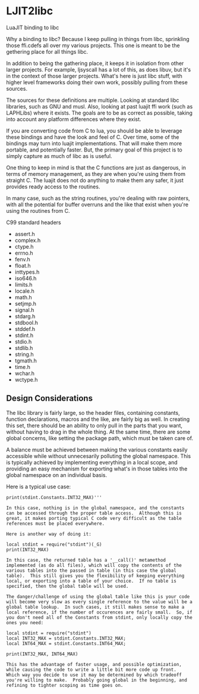 # LJIT2libc
LuaJIT binding to libc

Why a binding to libc?
Because I keep pulling in things from libc, sprinkling those ffi.cdefs all over my various projects.  This one is meant to be the gethering place for all things libc.

In addition to being the gathering place, it keeps it in isolation from other larger projects.  For example, ljsyscall has a lot of this, as does libuv, but it's in the context of those larger projects.  What's here is just libc stuff, with higher level frameworks doing their own work, possibly pulling from these sources.

The sources for these definitions are multiple.  Looking at standard libc libraries, such as GNU and musl.  Also, looking at past luajit ffi work (such as LAPHLibs) where it exists.  The goals are to be as correct as possible, taking into account any platform differences where they exist.

If you are converting code from C to lua, you should be able to leverage these bindings and have the look and feel of C.  Over time, some of the bindings may turn into luajit implementations.  That will make them more portable, and potentially faster.  But, the primary goal of this project is to simply capture as much of libc as is useful.

One thing to keep in mind is that the C functions are just as dangerous, in terms of memory management, as they are when you're 
using them from straight C.  The luajit does not do anything to make
them any safer, it just provides ready access to the routines.

In many case, such as the string routines, you're dealing with raw
pointers, with all the potential for buffer overruns and the like
that exist when you're using the routines from C.

C99 standard headers
*	assert.h
*	complex.h
*	ctype.h
*	errno.h
*	fenv.h
*	float.h
*	inttypes.h
*	iso646.h
*	limits.h
*	locale.h
*	math.h
*	setjmp.h
*	signal.h
*	stdarg.h
*	stdbool.h
*	stddef.h
*	stdint.h
*	stdio.h
*	stdlib.h
*	string.h
*	tgmath.h
*	time.h
*	wchar.h
*	wctype.h


Design Considerations
---------------------
The libc library is fairly large, so the header files, containing constants, function declarations, macros and the like, are fairly big as well.  In creating this set, there should be an ability to only pull in the parts that you want, without having to drag in the whole thing.  At the same time, there are some global concerns, like setting the package path, which must be taken care of.

A balance must be achieved between making the various constants easily accessible while without unnecesarily polluting the global namespace.  This is typically achieved by implementing everything in a local scope, and providing an easy mechanism for exporting what's in those tables into the global namespace on an individual basis.

Here is a typical use case:

```local stdint = require("stdint")
print(stdint.Constants.INT32_MAX)'''

In this case, nothing is in the global namespace, and the constants can be accessed through the proper table access.  Although this is great, it makes porting typical C code very difficult as the table references must be placed everywhere.

Here is another way of doing it:

local stdint = require("stdint")(_G)
print(INT32_MAX)

In this case, the returned table has a '__call()' metamethod implemented (as do all files), which will copy the contents of the various tables into the passed in table (in this case the global table).  This still gives you the flexibility of keeping everything local, or exporting into a table of your choice.  If no table is specified, then the global table will be used.

The danger/challenge of using the global table like this is your code will become very slow as every single reference to the value will be a global table lookup.  In such cases, it still makes sense to make a local reference, if the number of occurences are fairly small.  So, if you don't need all of the Constants from stdint, only locally copy the ones you need:

local stdint = require("stdint")
local INT32_MAX = stdint.Constants.INT32_MAX;
local INT64_MAX = stdint.Constants.INT64_MAX;

print(INT32_MAX, INT64_MAX)

This has the advantage of faster usage, and possible optimization, while causing the code to write a little bit more code up front.  Which way you decide to use it may be determined by which tradeoff you're willing to make.  Probably going global in the beginning, and refining to tighter scoping as time goes on.

